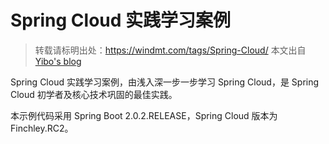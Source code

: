 # Spring Cloud 实践学习案例

> 转载请标明出处：https://windmt.com/tags/Spring-Cloud/  本文出自 [Yibo's blog](https://windmt.com)

Spring Cloud 实践学习案例，由浅入深一步一步学习 Spring Cloud，是 Spring Cloud 初学者及核心技术巩固的最佳实践。

本示例代码采用 Spring Boot 2.0.2.RELEASE，Spring Cloud 版本为 Finchley.RC2。